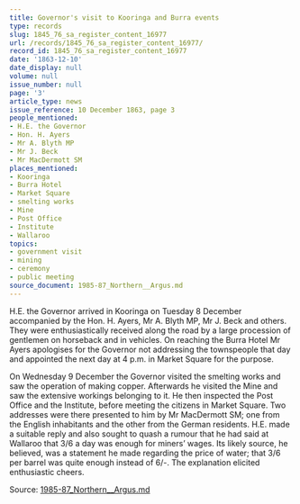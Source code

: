 ```yaml
---
title: Governor's visit to Kooringa and Burra events
type: records
slug: 1845_76_sa_register_content_16977
url: /records/1845_76_sa_register_content_16977/
record_id: 1845_76_sa_register_content_16977
date: '1863-12-10'
date_display: null
volume: null
issue_number: null
page: '3'
article_type: news
issue_reference: 10 December 1863, page 3
people_mentioned:
- H.E. the Governor
- Hon. H. Ayers
- Mr A. Blyth MP
- Mr J. Beck
- Mr MacDermott SM
places_mentioned:
- Kooringa
- Burra Hotel
- Market Square
- smelting works
- Mine
- Post Office
- Institute
- Wallaroo
topics:
- government visit
- mining
- ceremony
- public meeting
source_document: 1985-87_Northern__Argus.md
---
```


H.E. the Governor arrived in Kooringa on Tuesday 8 December accompanied by the Hon. H. Ayers, Mr A. Blyth MP, Mr J. Beck and others.  They were enthusiastically received along the road by a large procession of gentlemen on horseback and in vehicles.  On reaching the Burra Hotel Mr Ayers apologises for the Governor not addressing the townspeople that day and appointed the next day at 4 p.m. in Market Square for the purpose.

On Wednesday 9 December the Governor visited the smelting works and saw the operation of making copper.  Afterwards he visited the Mine and saw the extensive workings belonging to it.  He then inspected the Post Office and the Institute, before meeting the citizens in Market Square.  Two addresses were there presented to him by Mr MacDermott SM; one from the English inhabitants and the other from the German residents.  H.E. made a suitable reply and also sought to quash a rumour that he had said at Wallaroo that 3/6 a day was enough for miners’ wages.  Its likely source, he believed, was a statement he made regarding the price of water; that 3/6 per barrel was quite enough instead of 6/-.  The explanation elicited enthusiastic cheers.

Source: [1985-87_Northern__Argus.md](/downloads/markdown/1985-87_Northern__Argus.md)
